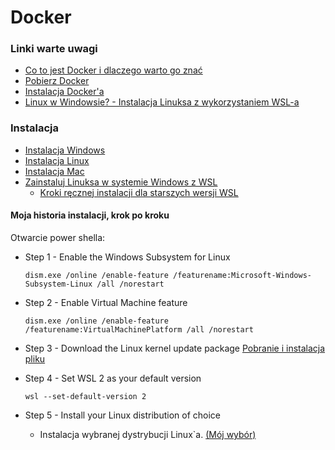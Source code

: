 # Docker

### Linki warte uwagi 

* [Co to jest Docker i dlaczego warto go znać](https://www.youtube.com/watch?v=VDZAzjqL4BQ&list=PL2zsrr3O56srCDp5UjAKkvaQYI0Kacxqo&index=1)
* [Pobierz Docker](https://docs.docker.com/get-docker/)
* [Instalacja Docker'a](https://www.youtube.com/watch?v=ssTS6q_6eSg)
* [Linux w Windowsie? - Instalacja Linuksa z wykorzystaniem WSL-a](https://www.youtube.com/watch?v=fyn3Whhlt08)

### Instalacja
* [Instalacja Windows](https://docs.docker.com/desktop/install/windows-install/)
* [Instalacja Linux](https://docs.docker.com/engine/install/)
* [Instalacja Mac](https://docs.docker.com/desktop/install/mac-install/)
* [Zainstaluj Linuksa w systemie Windows z WSL](https://learn.microsoft.com/pl-pl/windows/wsl/install)
  * [Kroki ręcznej instalacji dla starszych wersji WSL](https://learn.microsoft.com/pl-pl/windows/wsl/install-manual)

#### Moja historia instalacji, krok po kroku
Otwarcie power shella: 
* Step 1 - Enable the Windows Subsystem for Linux
  ```
  dism.exe /online /enable-feature /featurename:Microsoft-Windows-Subsystem-Linux /all /norestart
  ```
  
* Step 2 - Enable Virtual Machine feature
  ```
  dism.exe /online /enable-feature /featurename:VirtualMachinePlatform /all /norestart
  ```
  
* Step 3 - Download the Linux kernel update package
  [Pobranie i instalacja pliku](https://wslstorestorage.blob.core.windows.net/wslblob/wsl_update_x64.msi)

* Step 4 - Set WSL 2 as your default version
  ```
  wsl --set-default-version 2
  ```
* Step 5 - Install your Linux distribution of choice
  * Instalacja wybranej dystrybucji Linux`a. [(Mój wybór)](https://www.microsoft.com/store/apps/9N9TNGVNDL3Q)